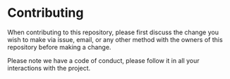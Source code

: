 # Contributing
When contributing to this repository, please first discuss the change you wish to make via issue,
email, or any other method with the owners of this repository before making a change.  

Please note we have a code of conduct, please follow it in all your interactions with the project.
